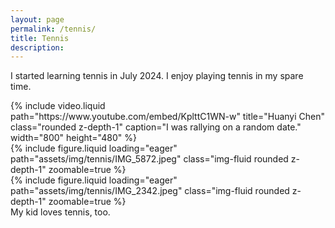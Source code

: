 ```yaml
---
layout: page
permalink: /tennis/
title: Tennis
description:
---
```


I started learning tennis in July 2024. I enjoy playing tennis in my spare time.

<div class="row mt-3">
    <div class="col-sm mt-3 mt-md-0 d-flex justify-content-center">
        {%
            include video.liquid
            path="https://www.youtube.com/embed/KplttC1WN-w"
            title="Huanyi Chen"
            class="rounded z-depth-1"
            caption="I was rallying on a random date."
            width="800"
            height="480"
        %}
    </div>
</div>

<div class="row mt-0">
    <div class="col-sm mt-3 mt-md-0">
        {%
            include figure.liquid
            loading="eager"
            path="assets/img/tennis/IMG_5872.jpeg"
            class="img-fluid rounded z-depth-1"
            zoomable=true
        %}
    </div>
    <div class="col-sm mt-3 mt-md-0">
        {%
            include figure.liquid
            loading="eager"
            path="assets/img/tennis/IMG_2342.jpeg"
            class="img-fluid rounded z-depth-1"
            zoomable=true
        %}
    </div>
</div>
<div class="caption">
    My kid loves tennis, too.
</div>
